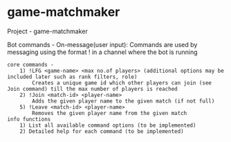 # game-matchmaker

Project - game-matchmaker 

Bot commands - 
On-message(user input): Commands are used by messaging using the format !<command-name> in a channel where the bot is running
    
    core commands -
        1) !LFG <game-name> <max no.of players> (additional options may be included later such as rank filters, role)
            Creates a unique game id which other players can join (see Join command) till the max number of players is reached
        2) !Join <match-id> <player-name>
            Adds the given player name to the given match (if not full) 
        5) !Leave <match-id> <player-name>
            Removes the given player name from the given match
    info functions
        1) List all available command options (to be implemented)
        2) Detailed help for each command (to be implemented)

